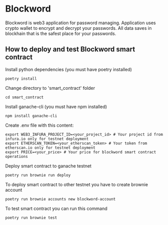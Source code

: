 # Blockword
Blockword is web3 application for password managing. Application uses crypto wallet to encrypt and decrypt your passwords. All data saves in blockhain that is the safest place for your passwords.

## How to deploy and test Blockword smart contract
Install python dependencies (you must have poetry installed)
```
poetry install
```
Change directory to 'smart_contract' folder
```
cd smart_contract
```
Install ganache-cli (you must have npm installed)
```
npm install ganache-cli
```
Create .env file with this content:
```
export WEB3_INFURA_PROJECT_ID=<your_project_id> # Your project id from infura.io only for testnet deployment
export ETHERSCAN_TOKEN=<your_etherscan_token> # Your token from etherscan.io only for testnet deployment
export PRICE=<your_price> # Your price for blockword smart contract operations
```
Deploy smart contract to ganache testnet
```
poetry run brownie run deploy
```
To deploy smart contract to other testnet you have to create brownie account
```
poetry run brownie accounts new blockword-account
```
To test smart contract you can run this command
```
poetry run brownie test
```
